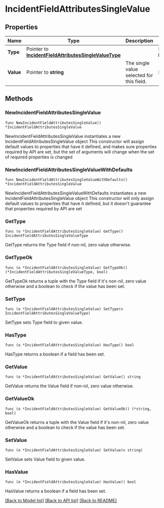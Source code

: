 # IncidentFieldAttributesSingleValue

## Properties

Name | Type | Description | Notes
------------ | ------------- | ------------- | -------------
**Type** | Pointer to [**IncidentFieldAttributesSingleValueType**](IncidentFieldAttributesSingleValueType.md) |  | [optional] [default to INCIDENTFIELDATTRIBUTESSINGLEVALUETYPE_DROPDOWN]
**Value** | Pointer to **string** | The single value selected for this field. | [optional] 

## Methods

### NewIncidentFieldAttributesSingleValue

`func NewIncidentFieldAttributesSingleValue() *IncidentFieldAttributesSingleValue`

NewIncidentFieldAttributesSingleValue instantiates a new IncidentFieldAttributesSingleValue object
This constructor will assign default values to properties that have it defined,
and makes sure properties required by API are set, but the set of arguments
will change when the set of required properties is changed

### NewIncidentFieldAttributesSingleValueWithDefaults

`func NewIncidentFieldAttributesSingleValueWithDefaults() *IncidentFieldAttributesSingleValue`

NewIncidentFieldAttributesSingleValueWithDefaults instantiates a new IncidentFieldAttributesSingleValue object
This constructor will only assign default values to properties that have it defined,
but it doesn't guarantee that properties required by API are set

### GetType

`func (o *IncidentFieldAttributesSingleValue) GetType() IncidentFieldAttributesSingleValueType`

GetType returns the Type field if non-nil, zero value otherwise.

### GetTypeOk

`func (o *IncidentFieldAttributesSingleValue) GetTypeOk() (*IncidentFieldAttributesSingleValueType, bool)`

GetTypeOk returns a tuple with the Type field if it's non-nil, zero value otherwise
and a boolean to check if the value has been set.

### SetType

`func (o *IncidentFieldAttributesSingleValue) SetType(v IncidentFieldAttributesSingleValueType)`

SetType sets Type field to given value.

### HasType

`func (o *IncidentFieldAttributesSingleValue) HasType() bool`

HasType returns a boolean if a field has been set.

### GetValue

`func (o *IncidentFieldAttributesSingleValue) GetValue() string`

GetValue returns the Value field if non-nil, zero value otherwise.

### GetValueOk

`func (o *IncidentFieldAttributesSingleValue) GetValueOk() (*string, bool)`

GetValueOk returns a tuple with the Value field if it's non-nil, zero value otherwise
and a boolean to check if the value has been set.

### SetValue

`func (o *IncidentFieldAttributesSingleValue) SetValue(v string)`

SetValue sets Value field to given value.

### HasValue

`func (o *IncidentFieldAttributesSingleValue) HasValue() bool`

HasValue returns a boolean if a field has been set.


[[Back to Model list]](../README.md#documentation-for-models) [[Back to API list]](../README.md#documentation-for-api-endpoints) [[Back to README]](../README.md)


